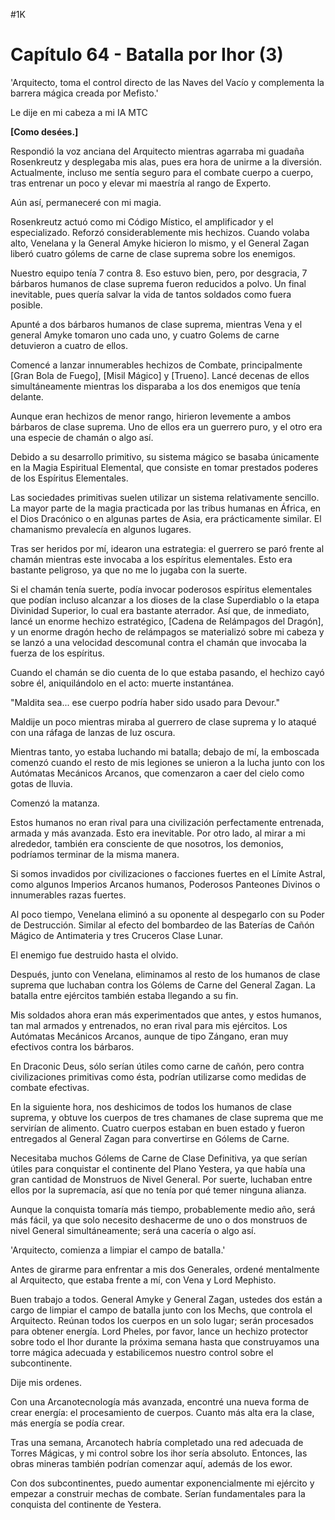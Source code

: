 
#1K 

# Capítulo 64 - Batalla por Ihor (3)


'Arquitecto, toma el control directo de las Naves del Vacío y complementa la barrera mágica creada por Mefisto.'

Le dije en mi cabeza a mi IA MTC

**[Como desées.]**

Respondió la voz anciana del Arquitecto mientras agarraba mi guadaña Rosenkreutz y desplegaba mis alas, pues era hora de unirme a la diversión. Actualmente, incluso me sentía seguro para el combate cuerpo a cuerpo, tras entrenar un poco y elevar mi maestría al rango de Experto.

Aún así, permaneceré con mi magia.

Rosenkreutz actuó como mi Código Místico, el amplificador y el especializado. Reforzó considerablemente mis hechizos. Cuando volaba alto, Venelana y la General Amyke hicieron lo mismo, y el General Zagan liberó cuatro gólems de carne de clase suprema sobre los enemigos.

Nuestro equipo tenía 7 contra 8. Eso estuvo bien, pero, por desgracia, 7 bárbaros humanos de clase suprema fueron reducidos a polvo. Un final inevitable, pues quería salvar la vida de tantos soldados como fuera posible.

Apunté a dos bárbaros humanos de clase suprema, mientras Vena y el general Amyke tomaron uno cada uno, y cuatro Golems de carne detuvieron a cuatro de ellos.

Comencé a lanzar innumerables hechizos de Combate, principalmente [Gran Bola de Fuego], [Misil Mágico] y [Trueno]. Lancé decenas de ellos simultáneamente mientras los disparaba a los dos enemigos que tenía delante.

Aunque eran hechizos de menor rango, hirieron levemente a ambos bárbaros de clase suprema. Uno de ellos era un guerrero puro, y el otro era una especie de chamán o algo así.

Debido a su desarrollo primitivo, su sistema mágico se basaba únicamente en la Magia Espiritual Elemental, que consiste en tomar prestados poderes de los Espíritus Elementales.

Las sociedades primitivas suelen utilizar un sistema relativamente sencillo. La mayor parte de la magia practicada por las tribus humanas en África, en el Dios Dracónico o en algunas partes de Asia, era prácticamente similar. El chamanismo prevalecía en algunos lugares.

Tras ser heridos por mí, idearon una estrategia: el guerrero se paró frente al chamán mientras este invocaba a los espíritus elementales. Esto era bastante peligroso, ya que no me lo jugaba con la suerte.

Si el chamán tenía suerte, podía invocar poderosos espíritus elementales que podían incluso alcanzar a los dioses de la clase Superdiablo o la etapa Divinidad Superior, lo cual era bastante aterrador. Así que, de inmediato, lancé un enorme hechizo estratégico, [Cadena de Relámpagos del Dragón], y un enorme dragón hecho de relámpagos se materializó sobre mi cabeza y se lanzó a una velocidad descomunal contra el chamán que invocaba la fuerza de los espíritus.

Cuando el chamán se dio cuenta de lo que estaba pasando, el hechizo cayó sobre él, aniquilándolo en el acto: muerte instantánea.

"Maldita sea... ese cuerpo podría haber sido usado para Devour."

Maldije un poco mientras miraba al guerrero de clase suprema y lo ataqué con una ráfaga de lanzas de luz oscura.

Mientras tanto, yo estaba luchando mi batalla; debajo de mí, la emboscada comenzó cuando el resto de mis legiones se unieron a la lucha junto con los Autómatas Mecánicos Arcanos, que comenzaron a caer del cielo como gotas de lluvia.

Comenzó la matanza.

Estos humanos no eran rival para una civilización perfectamente entrenada, armada y más avanzada. Esto era inevitable. Por otro lado, al mirar a mi alrededor, también era consciente de que nosotros, los demonios, podríamos terminar de la misma manera.

Si somos invadidos por civilizaciones o facciones fuertes en el Límite Astral, como algunos Imperios Arcanos humanos, Poderosos Panteones Divinos o innumerables razas fuertes.

Al poco tiempo, Venelana eliminó a su oponente al despegarlo con su Poder de Destrucción. Similar al efecto del bombardeo de las Baterías de Cañón Mágico de Antimateria y tres Cruceros Clase Lunar.

El enemigo fue destruido hasta el olvido.

Después, junto con Venelana, eliminamos al resto de los humanos de clase suprema que luchaban contra los Gólems de Carne del General Zagan. La batalla entre ejércitos también estaba llegando a su fin.

Mis soldados ahora eran más experimentados que antes, y estos humanos, tan mal armados y entrenados, no eran rival para mis ejércitos. Los Autómatas Mecánicos Arcanos, aunque de tipo Zángano, eran muy efectivos contra los bárbaros.

En Draconic Deus, sólo serían útiles como carne de cañón, pero contra civilizaciones primitivas como ésta, podrían utilizarse como medidas de combate efectivas.

En la siguiente hora, nos deshicimos de todos los humanos de clase suprema, y ​​obtuve los cuerpos de tres chamanes de clase suprema que me servirían de alimento. Cuatro cuerpos estaban en buen estado y fueron entregados al General Zagan para convertirse en Gólems de Carne.

Necesitaba muchos Gólems de Carne de Clase Definitiva, ya que serían útiles para conquistar el continente del Plano Yestera, ya que había una gran cantidad de Monstruos de Nivel General. Por suerte, luchaban entre ellos por la supremacía, así que no tenía por qué temer ninguna alianza.

Aunque la conquista tomaría más tiempo, probablemente medio año, será más fácil, ya que solo necesito deshacerme de uno o dos monstruos de nivel General simultáneamente; será una cacería o algo así.

'Arquitecto, comienza a limpiar el campo de batalla.'

Antes de girarme para enfrentar a mis dos Generales, ordené mentalmente al Arquitecto, que estaba frente a mí, con Vena y Lord Mephisto.

Buen trabajo a todos. General Amyke y General Zagan, ustedes dos están a cargo de limpiar el campo de batalla junto con los Mechs, que controla el Arquitecto. Reúnan todos los cuerpos en un solo lugar; serán procesados ​​para obtener energía. Lord Pheles, por favor, lance un hechizo protector sobre todo el Ihor durante la próxima semana hasta que construyamos una torre mágica adecuada y estabilicemos nuestro control sobre el subcontinente.

Dije mis ordenes.

Con una Arcanotecnología más avanzada, encontré una nueva forma de crear energía: el procesamiento de cuerpos. Cuanto más alta era la clase, más energía se podía crear.

Tras una semana, Arcanotech habría completado una red adecuada de Torres Mágicas, y mi control sobre los ihor sería absoluto. Entonces, las obras mineras también podrían comenzar aquí, además de los ewor.

Con dos subcontinentes, puedo aumentar exponencialmente mi ejército y empezar a construir mechas de combate. Serían fundamentales para la conquista del continente de Yestera.